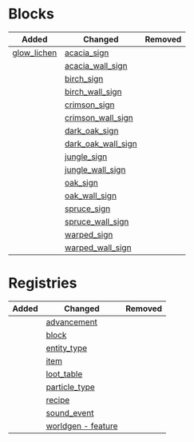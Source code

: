 # Blocks
| Added | Changed | Removed |
|-------|---------|---------|
| [glow_lichen](./blocks/glow_lichen.json) | [acacia_sign](./blocks/acacia_sign.json) |  |
|  | [acacia_wall_sign](./blocks/acacia_wall_sign.json) |  |
|  | [birch_sign](./blocks/birch_sign.json) |  |
|  | [birch_wall_sign](./blocks/birch_wall_sign.json) |  |
|  | [crimson_sign](./blocks/crimson_sign.json) |  |
|  | [crimson_wall_sign](./blocks/crimson_wall_sign.json) |  |
|  | [dark_oak_sign](./blocks/dark_oak_sign.json) |  |
|  | [dark_oak_wall_sign](./blocks/dark_oak_wall_sign.json) |  |
|  | [jungle_sign](./blocks/jungle_sign.json) |  |
|  | [jungle_wall_sign](./blocks/jungle_wall_sign.json) |  |
|  | [oak_sign](./blocks/oak_sign.json) |  |
|  | [oak_wall_sign](./blocks/oak_wall_sign.json) |  |
|  | [spruce_sign](./blocks/spruce_sign.json) |  |
|  | [spruce_wall_sign](./blocks/spruce_wall_sign.json) |  |
|  | [warped_sign](./blocks/warped_sign.json) |  |
|  | [warped_wall_sign](./blocks/warped_wall_sign.json) |  |

# Registries
| Added | Changed | Removed |
|-------|---------|---------|
|  | [advancement](./registries/advancement.json) |  |
|  | [block](./registries/block.json) |  |
|  | [entity_type](./registries/entity_type.json) |  |
|  | [item](./registries/item.json) |  |
|  | [loot_table](./registries/loot_table.json) |  |
|  | [particle_type](./registries/particle_type.json) |  |
|  | [recipe](./registries/recipe.json) |  |
|  | [sound_event](./registries/sound_event.json) |  |
|  | [worldgen - feature](./registries/worldgen%20-%20feature.json) |  |
